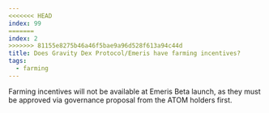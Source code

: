 ```yaml
---
<<<<<<< HEAD
index: 99
=======
index: 2
>>>>>>> 81155e8275b46a46f5bae9a96d528f613a94c44d
title: Does Gravity Dex Protocol/Emeris have farming incentives?
tags: 
  - farming
---
```


Farming incentives will not be available at Emeris Beta launch, as they must be approved via governance proposal from the ATOM holders first.
